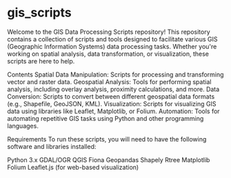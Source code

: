 # gis_scripts
Welcome to the GIS Data Processing Scripts repository! This repository contains a collection of scripts and tools designed to facilitate various GIS (Geographic Information Systems) data processing tasks. Whether you're working on spatial analysis, data transformation, or visualization, these scripts are here to help.

Contents
Spatial Data Manipulation: Scripts for processing and transforming vector and raster data.
Geospatial Analysis: Tools for performing spatial analysis, including overlay analysis, proximity calculations, and more.
Data Conversion: Scripts to convert between different geospatial data formats (e.g., Shapefile, GeoJSON, KML).
Visualization: Scripts for visualizing GIS data using libraries like Leaflet, Matplotlib, or Folium.
Automation: Tools for automating repetitive GIS tasks using Python and other programming languages.

Requirements
To run these scripts, you will need to have the following software and libraries installed:

Python 3.x
GDAL/OGR
QGIS
Fiona
Geopandas
Shapely
Rtree
Matplotlib
Folium
Leaflet.js (for web-based visualization)
